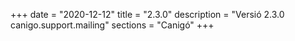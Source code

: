 +++
date        = "2020-12-12"
title       = "2.3.0"
description = "Versió 2.3.0 canigo.support.mailing"
sections    = "Canigó"
+++